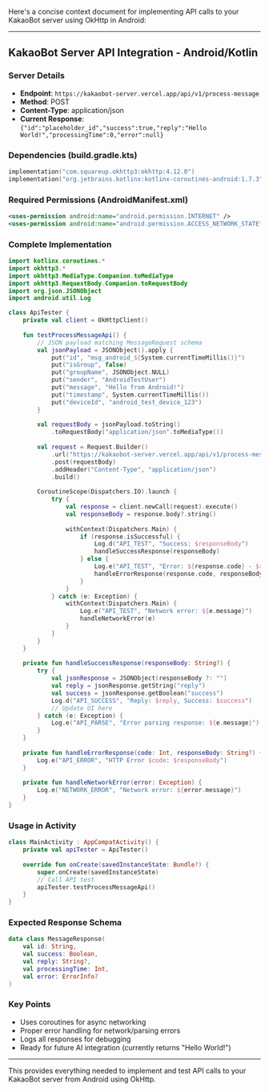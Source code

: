 Here's a concise context document for implementing API calls to your KakaoBot server using OkHttp in Android:

---

## KakaoBot Server API Integration - Android/Kotlin

### Server Details
- **Endpoint**: `https://kakaobot-server.vercel.app/api/v1/process-message`
- **Method**: POST
- **Content-Type**: application/json
- **Current Response**: `{"id":"placeholder_id","success":true,"reply":"Hello World!","processingTime":0,"error":null}`

### Dependencies (build.gradle.kts)
```kotlin
implementation("com.squareup.okhttp3:okhttp:4.12.0")
implementation("org.jetbrains.kotlinx:kotlinx-coroutines-android:1.7.3")
```

### Required Permissions (AndroidManifest.xml)
```xml
<uses-permission android:name="android.permission.INTERNET" />
<uses-permission android:name="android.permission.ACCESS_NETWORK_STATE" />
```

### Complete Implementation
```kotlin
import kotlinx.coroutines.*
import okhttp3.*
import okhttp3.MediaType.Companion.toMediaType
import okhttp3.RequestBody.Companion.toRequestBody
import org.json.JSONObject
import android.util.Log

class ApiTester {
    private val client = OkHttpClient()
    
    fun testProcessMessageApi() {
        // JSON payload matching MessageRequest schema
        val jsonPayload = JSONObject().apply {
            put("id", "msg_android_${System.currentTimeMillis()}")
            put("isGroup", false)
            put("groupName", JSONObject.NULL)
            put("sender", "AndroidTestUser")
            put("message", "Hello from Android!")
            put("timestamp", System.currentTimeMillis())
            put("deviceId", "android_test_device_123")
        }
        
        val requestBody = jsonPayload.toString()
            .toRequestBody("application/json".toMediaType())
        
        val request = Request.Builder()
            .url("https://kakaobot-server.vercel.app/api/v1/process-message")
            .post(requestBody)
            .addHeader("Content-Type", "application/json")
            .build()
        
        CoroutineScope(Dispatchers.IO).launch {
            try {
                val response = client.newCall(request).execute()
                val responseBody = response.body?.string()
                
                withContext(Dispatchers.Main) {
                    if (response.isSuccessful) {
                        Log.d("API_TEST", "Success: $responseBody")
                        handleSuccessResponse(responseBody)
                    } else {
                        Log.e("API_TEST", "Error: ${response.code} - $responseBody")
                        handleErrorResponse(response.code, responseBody)
                    }
                }
            } catch (e: Exception) {
                withContext(Dispatchers.Main) {
                    Log.e("API_TEST", "Network error: ${e.message}")
                    handleNetworkError(e)
                }
            }
        }
    }
    
    private fun handleSuccessResponse(responseBody: String?) {
        try {
            val jsonResponse = JSONObject(responseBody ?: "")
            val reply = jsonResponse.getString("reply")
            val success = jsonResponse.getBoolean("success")
            Log.d("API_SUCCESS", "Reply: $reply, Success: $success")
            // Update UI here
        } catch (e: Exception) {
            Log.e("API_PARSE", "Error parsing response: ${e.message}")
        }
    }
    
    private fun handleErrorResponse(code: Int, responseBody: String?) {
        Log.e("API_ERROR", "HTTP Error $code: $responseBody")
    }
    
    private fun handleNetworkError(error: Exception) {
        Log.e("NETWORK_ERROR", "Network error: ${error.message}")
    }
}
```

### Usage in Activity
```kotlin
class MainActivity : AppCompatActivity() {
    private val apiTester = ApiTester()
    
    override fun onCreate(savedInstanceState: Bundle?) {
        super.onCreate(savedInstanceState)
        // Call API test
        apiTester.testProcessMessageApi()
    }
}
```

### Expected Response Schema
```kotlin
data class MessageResponse(
    val id: String,
    val success: Boolean,
    val reply: String?,
    val processingTime: Int,
    val error: ErrorInfo?
)
```

### Key Points
- Uses coroutines for async networking
- Proper error handling for network/parsing errors
- Logs all responses for debugging
- Ready for future AI integration (currently returns "Hello World!")

---

This provides everything needed to implement and test API calls to your KakaoBot server from Android using OkHttp.